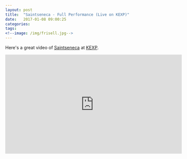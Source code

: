 ```yaml
---
layout: post
title:  "Saintseneca - Full Performance (Live on KEXP)"
date:   2017-01-08 09:00:25
categories: 
tags: 
<!--image: /img/frisell.jpg-->
---
```


Here's a great video of [Saintseneca](http://www.saintseneca.com/) at [KEXP](http://kexp.org/).

<iframe width="560" height="315" src="https://www.youtube.com/embed/noK1apXzlcA" frameborder="0" allowfullscreen></iframe>